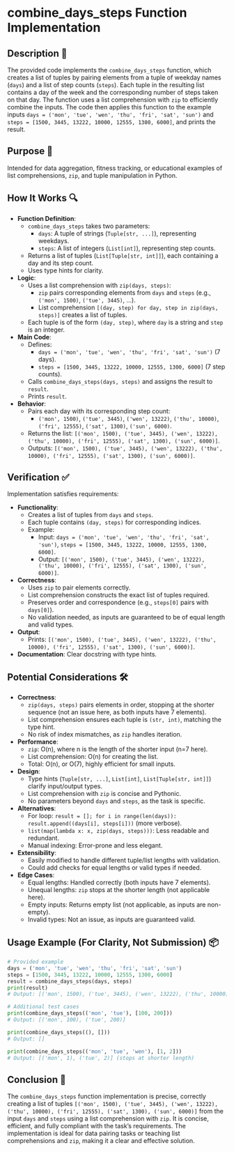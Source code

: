 # combine_days_steps Function Implementation

## Description 📝

The provided code implements the `combine_days_steps` function, which creates a list of tuples by pairing elements from a tuple of weekday names (`days`) and a list of step counts (`steps`).
Each tuple in the resulting list contains a day of the week and the corresponding number of steps taken on that day.
The function uses a list comprehension with `zip` to efficiently combine the inputs.
The code then applies this function to the example inputs `days = ('mon', 'tue', 'wen', 'thu', 'fri', 'sat', 'sun')` and `steps = [1500, 3445, 13222, 10000, 12555, 1300, 6000]`, and prints the result.

## Purpose 🎯

Intended for data aggregation, fitness tracking, or educational examples of list comprehensions, `zip`, and tuple manipulation in Python.

## How It Works 🔍

-   **Function Definition**:
    -   `combine_days_steps` takes two parameters:
        -   `days`: A tuple of strings (`Tuple[str, ...]`), representing weekdays.
        -   `steps`: A list of integers (`List[int]`), representing step counts.
    -   Returns a list of tuples (`List[Tuple[str, int]]`), each containing a day and its step count.
    -   Uses type hints for clarity.
-   **Logic**:
    -   Uses a list comprehension with `zip(days, steps)`:
        -   `zip` pairs corresponding elements from `days` and `steps` (e.g., `('mon', 1500)`, `('tue', 3445)`, ...).
        -   List comprehension `[(day, step) for day, step in zip(days, steps)]` creates a list of tuples.
    -   Each tuple is of the form `(day, step)`, where `day` is a string and `step` is an integer.
-   **Main Code**:
    -   Defines:
        -   `days = ('mon', 'tue', 'wen', 'thu', 'fri', 'sat', 'sun')` (7 days).
        -   `steps = [1500, 3445, 13222, 10000, 12555, 1300, 6000]` (7 step counts).
    -   Calls `combine_days_steps(days, steps)` and assigns the result to `result`.
    -   Prints `result`.
-   **Behavior**:
    -   Pairs each day with its corresponding step count:
        -   `('mon', 1500)`, `('tue', 3445)`, `('wen', 13222)`, `('thu', 10000)`, `('fri', 12555)`, `('sat', 1300)`, `('sun', 6000)`.
    -   Returns the list: `[('mon', 1500), ('tue', 3445), ('wen', 13222), ('thu', 10000), ('fri', 12555), ('sat', 1300), ('sun', 6000)]`.
    -   Outputs: `[('mon', 1500), ('tue', 3445), ('wen', 13222), ('thu', 10000), ('fri', 12555), ('sat', 1300), ('sun', 6000)]`.

## Verification ✅

Implementation satisfies requirements:

-   **Functionality**:
    -   Creates a list of tuples from `days` and `steps`.
    -   Each tuple contains `(day, steps)` for corresponding indices.
    -   Example:
        -   Input: `days = ('mon', 'tue', 'wen', 'thu', 'fri', 'sat', 'sun')`, `steps = [1500, 3445, 13222, 10000, 12555, 1300, 6000]`.
        -   Output: `[('mon', 1500), ('tue', 3445), ('wen', 13222), ('thu', 10000), ('fri', 12555), ('sat', 1300), ('sun', 6000)]`.
-   **Correctness**:
    -   Uses `zip` to pair elements correctly.
    -   List comprehension constructs the exact list of tuples required.
    -   Preserves order and correspondence (e.g., `steps[0]` pairs with `days[0]`).
    -   No validation needed, as inputs are guaranteed to be of equal length and valid types.
-   **Output**:
    -   Prints: `[('mon', 1500), ('tue', 3445), ('wen', 13222), ('thu', 10000), ('fri', 12555), ('sat', 1300), ('sun', 6000)]`.
-   **Documentation**: Clear docstring with type hints.

## Potential Considerations 🛠️

-   **Correctness**:
    -   `zip(days, steps)` pairs elements in order, stopping at the shorter sequence (not an issue here, as both inputs have 7 elements).
    -   List comprehension ensures each tuple is `(str, int)`, matching the type hint.
    -   No risk of index mismatches, as `zip` handles iteration.
-   **Performance**:
    -   `zip`: O(n), where n is the length of the shorter input (n=7 here).
    -   List comprehension: O(n) for creating the list.
    -   Total: O(n), or O(7), highly efficient for small inputs.
-   **Design**:
    -   Type hints (`Tuple[str, ...]`, `List[int]`, `List[Tuple[str, int]]`) clarify input/output types.
    -   List comprehension with `zip` is concise and Pythonic.
    -   No parameters beyond `days` and `steps`, as the task is specific.
-   **Alternatives**:
    -   For loop: `result = []; for i in range(len(days)): result.append((days[i], steps[i]))` (more verbose).
    -   `list(map(lambda x: x, zip(days, steps)))`: Less readable and redundant.
    -   Manual indexing: Error-prone and less elegant.
-   **Extensibility**:
    -   Easily modified to handle different tuple/list lengths with validation.
    -   Could add checks for equal lengths or valid types if needed.
-   **Edge Cases**:
    -   Equal lengths: Handled correctly (both inputs have 7 elements).
    -   Unequal lengths: `zip` stops at the shorter length (not applicable here).
    -   Empty inputs: Returns empty list (not applicable, as inputs are non-empty).
    -   Invalid types: Not an issue, as inputs are guaranteed valid.

## Usage Example (For Clarity, Not Submission) 📦

```python
# Provided example
days = ('mon', 'tue', 'wen', 'thu', 'fri', 'sat', 'sun')
steps = [1500, 3445, 13222, 10000, 12555, 1300, 6000]
result = combine_days_steps(days, steps)
print(result)
# Output: [('mon', 1500), ('tue', 3445), ('wen', 13222), ('thu', 10000), ('fri', 12555), ('sat', 1300), ('sun', 6000)]

# Additional test cases
print(combine_days_steps(('mon', 'tue'), [100, 200]))
# Output: [('mon', 100), ('tue', 200)]

print(combine_days_steps((), []))
# Output: []

print(combine_days_steps(('mon', 'tue', 'wen'), [1, 2]))
# Output: [('mon', 1), ('tue', 2)] (stops at shorter length)
```

## Conclusion 🚀

The `combine_days_steps` function implementation is precise, correctly creating a list of tuples `[('mon', 1500), ('tue', 3445), ('wen', 13222), ('thu', 10000), ('fri', 12555), ('sat', 1300), ('sun', 6000)]` from the input `days` and `steps` using a list comprehension with `zip`.
It is concise, efficient, and fully compliant with the task’s requirements.
The implementation is ideal for data pairing tasks or teaching list comprehensions and `zip`, making it a clear and effective solution.
